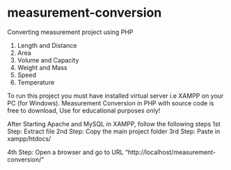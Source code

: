 # measurement-conversion
Converting measurement project using PHP
1. Length and Distance
2. Area
3. Volume and Capacity
4. Weight and Mass
5. Speed
6. Temperature


To run this project you must have installed virtual server i.e XAMPP on your PC (for Windows). Measurement Conversion in PHP with source code is free to download, Use for educational purposes only!

After Starting Apache and MySQL in XAMPP, follow the following steps
1st Step: Extract file
2nd Step: Copy the main project folder
3rd Step: Paste in xampp/htdocs/


4th Step: Open a browser and go to URL “http://localhost/measurement-conversion/”

